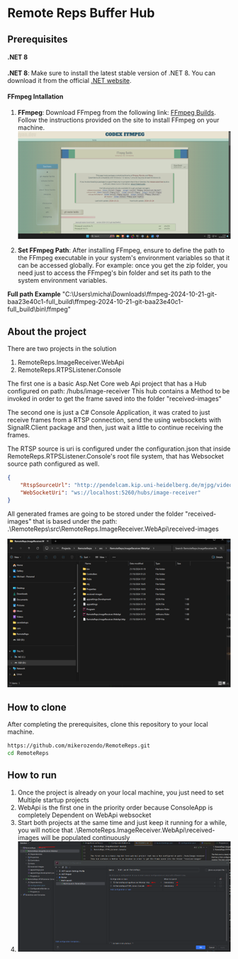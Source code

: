 # Remote Reps Buffer Hub

## Prerequisites

#### .NET 8
**.NET 8**: Make sure to install the latest stable version of .NET 8. You can download it from the official [.NET website](https://dotnet.microsoft.com/download/dotnet/8.0).

#### FFmpeg Intallation
1. **FFmpeg**: Download FFmpeg from the following link: [FFmpeg Builds](https://www.gyan.dev/ffmpeg/builds/). Follow the instructions provided on the site to install FFmpeg on your machine.
![img.png](img.png)

2. **Set FFmpeg Path**: After installing FFmpeg, ensure to define the path to the FFmpeg executable in your system's environment variables so that it can be accessed globally.
For example: once you get the zip folder, you need just to access the FFmpeg's bin folder and set its path to the system environment variables.

**Full path Example**
"C:\Users\micha\Downloads\ffmpeg-2024-10-21-git-baa23e40c1-full_build\ffmpeg-2024-10-21-git-baa23e40c1-full_build\bin\ffmpeg"


## About the project
There are two projects in the solution
1. RemoteReps.ImageReceiver.WebApi
2. RemoteReps.RTPSListener.Console

The first one is a basic Asp.Net Core web Api project that has a Hub configured on path: /hubs/image-receiver
This hub contains a Method to be invoked in order to get the frame saved into the folder "received-images"

The second one is just a C# Console Application, it was crated to just receive frames from a RTSP connection, send the using websockets with SignalR.Client package and then, just wait a little to continue receiving the frames.

The RTSP source is uri is configured under the configuration.json that inside RemoteReps.RTPSListener.Console's root file system, that has Websocket source path configured as well.

```json
{
    "RtspSourceUrl": "http://pendelcam.kip.uni-heidelberg.de/mjpg/video.mjpg",
    "WebSocketUri": "ws://localhost:5260/hubs/image-receiver"
}
```

All generated frames are going to be stored under the folder "received-images" that is based under the path: .\RemoteReps\src\RemoteReps.ImageReceiver.WebApi\received-images

![img_1.png](img_1.png)

## How to clone

After completing the prerequisites, clone this repository to your local machine.

   ```bash
   https://github.com/mikerozendo/RemoteReps.git
   cd RemoteReps
   ```

## How to run

1. Once the project is already on your local machine, you just need to set Multiple startup projects 
2. WebApi is the first one in the priority order because ConsoleApp is completely Dependent on WebApi websocket
3. Start both projects at the same time and just keep it running for a while, you will notice that .\RemoteReps.ImageReceiver.WebApi\received-images will be populated continuously
3. ![img_2.png](img_2.png) 



